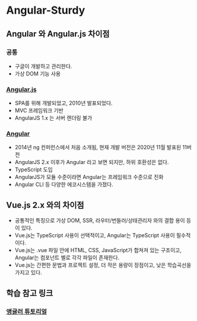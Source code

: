 # Angular-Sturdy

## Angular 와 Angular.js 차이점

### 공통
- 구글이 개발하고 관리한다.
- 가상 DOM 기능 사용

### [Angular.js](https://angularjs.org/)

- SPA를 위해 개발되었고, 2010년 발표되었다.
- MVC 프레임워크 기반
- AngularJS 1.x 는 서버 렌더링 불가

### [Angular](https://angular.io/)

- 2014년 ng 컨퍼런스에서 처음 소개됨, 현재 개발 버전은 2020년 11월 발표된 11버전
- AngularJS 2.x 이후가 Angular 라고 보면 되지만, 하위 호환성은 없다.
- TypeScript 도입
- AngularJS가 모듈 수준이라면 Angular는 프레임워크 수준으로 진화
- Angular CLI 등 다양한 에코시스템을 가졌다.


## Vue.js 2.x 와의 차이점
- 공통적인 특징으로 가상 DOM, SSR, 라우터/번들러/상태관리자 와의 결합 용이 등 이 있다.
- Vue.js는 TypeScript 사용이 선택적이고, Angular는 TypeScript 사용이 필수적이다.
- Vue.js는 .vue 파일 안에 HTML, CSS, JavaScript가 합쳐져 있는 구조이고, Angular는 컴포넌트 별로 각각 파일이 존재한다.
- Vue.js는 간편한 문법과 프로젝트 설정, 더 작은 용량이 장점이고, 낮은 학습곡선을 가지고 있다.


## 학습 참고 링크

### [앵귤러 튜토리얼](https://lts0606.tistory.com/326?category=775312)